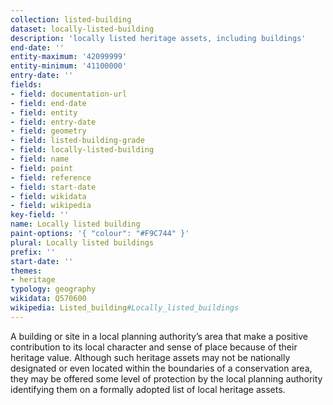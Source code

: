 ```yaml
---
collection: listed-building
dataset: locally-listed-building
description: 'locally listed heritage assets, including buildings'
end-date: ''
entity-maximum: '42099999'
entity-minimum: '41100000'
entry-date: ''
fields:
- field: documentation-url
- field: end-date
- field: entity
- field: entry-date
- field: geometry
- field: listed-building-grade
- field: locally-listed-building
- field: name
- field: point
- field: reference
- field: start-date
- field: wikidata
- field: wikipedia
key-field: ''
name: Locally listed building
paint-options: '{ "colour": "#F9C744" }'
plural: Locally listed buildings
prefix: ''
start-date: ''
themes:
- heritage
typology: geography
wikidata: Q570600
wikipedia: Listed_building#Locally_listed_buildings
---
```


A building or site in a local planning authority’s area that make a positive contribution to its local character and sense of place because of their heritage value. Although such heritage assets may not be nationally designated or even located within the boundaries of a conservation area, they may be offered some level of protection by the local planning authority identifying them on a formally adopted list of local heritage assets.
